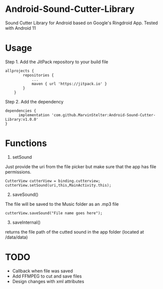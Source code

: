 # Android-Sound-Cutter-Library
Sound Cutter Library for Android based on Google's Ringdroid App. Tested with Android 11

# Usage

Step 1. Add the JitPack repository to your build file

```
allprojects {
		repositories {
			...
			maven { url 'https://jitpack.io' }
		}
	}
```
Step 2. Add the dependency
```
dependencies {
	  implementation 'com.github.MarvinStelter:Android-Sound-Cutter-Library:v1.0.0'
}
```

# Functions

1. setSound

Just provide the uri from the file picker but make sure that the app has file permissions.

```
CutterView cutterView = binding.cutterview;
cutterView.setSound(uri,this,MainActivity.this);

```

2. saveSound()

The file will be saved to the Music folder as an .mp3 file

```
cutterView.saveSound("File name goes here");

```

3. saveInternal()

returns the file path of the cutted sound in the app folder (located at /data/data<package name>)

# TODO
- Callback when file was saved
- Add FFMPEG to cut and save files
- Design changes with xml attributes
